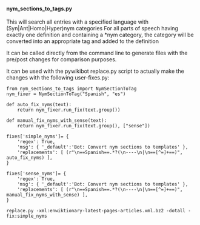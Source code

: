 #### nym_sections_to_tags.py
This will search all entries with a specified language with (Syn|Ant|Homo|Hyper)nym categories
For all parts of speech having exactly one definition and containing a *nym category,
the category will be converted into an appropriate tag and added to the definition

It can be called directly from the command line to generate files with the pre/post changes for comparison purposes.

It can be used with the pywikibot replace.py script to actually make the changes with the following user-fixes.py:

```
from nym_sections_to_tags import NymSectionToTag
nym_fixer = NymSectionToTag("Spanish", "es")

def auto_fix_nyms(text):
    return nym_fixer.run_fix(text.group())

def manual_fix_nyms_with_sense(text):
    return nym_fixer.run_fix(text.group(), ["sense"])

fixes['simple_nyms']= {
    'regex': True,
    'msg': { '_default':'Bot: Convert nym sections to templates' },
    'replacements': [ (r"\n==Spanish==.*?(\n----\n|\n==[^=]+==)", auto_fix_nyms) ],
}

fixes['sense_nyms']= {
    'regex': True,
    'msg': { '_default':'Bot: Convert nym sections to templates' },
    'replacements': [ (r"\n==Spanish==.*?(\n----\n|\n==[^=]+==)", manual_fix_nyms_with_sense) ],
}
```

```replace.py -xml:enwiktionary-latest-pages-articles.xml.bz2 -dotall -fix:simple_nyms```
